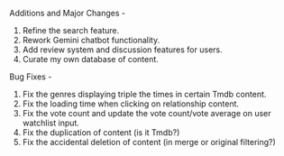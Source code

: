 Additions and Major Changes -

1. Refine the search feature.
2. Rework Gemini chatbot functionality.
3. Add review system and discussion features for users.
4. Curate my own database of content.

Bug Fixes -

1. Fix the genres displaying triple the times in certain Tmdb content.
2. Fix the loading time when clicking on relationship content.
3. Fix the vote count and update the vote count/vote average on user watchlist input.
4. Fix the duplication of content (is it Tmdb?)
5. Fix the accidental deletion of content (in merge or original filtering?)
